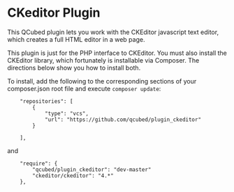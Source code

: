 # CKeditor Plugin

This QCubed plugin lets you work with the CKEditor javascript text editor, which creates a full HTML editor in a web page. 

This plugin is just for the PHP interface to CKEditor. You must also install the CKEditor library, which fortunately is
installable via Composer. The directions below show you how to install both.

To install, add the following to the corresponding sections of your composer.json root file and execute ```composer update```:
```
	"repositories": [
        {
            "type": "vcs",
            "url": "https://github.com/qcubed/plugin_ckeditor"
        }

    ],
```    
and
```
	"require": {
		"qcubed/plugin_ckeditor": "dev-master"
        "ckeditor/ckeditor": "4.*"
	},

```
